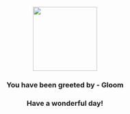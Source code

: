 <p align="center">
    <img src="https://raw.githubusercontent.com/PokeAPI/sprites/master/sprites/pokemon/44.png" width="150" height="150">
</p>
<h3 align="center">You have been greeted by - <b>Gloom</b></h3>
<h3 align="center">Have a wonderful day!</h3>
